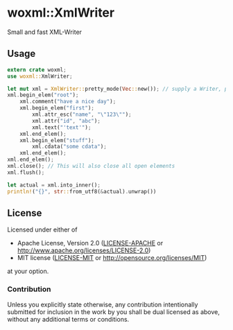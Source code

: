 # woxml::XmlWriter
Small and fast XML-Writer

## Usage

```rust
extern crate woxml;
use woxml::XmlWriter;

let mut xml = XmlWriter::pretty_mode(Vec::new()); // supply a Writer, preferably a BufferedWriter
xml.begin_elem("root");
    xml.comment("have a nice day");
    xml.begin_elem("first");
        xml.attr_esc("name", "\"123\"");
        xml.attr("id", "abc");
        xml.text("'text'");
    xml.end_elem();
    xml.begin_elem("stuff");
        xml.cdata("some cdata");
    xml.end_elem();
xml.end_elem();
xml.close(); // This will also close all open elements
xml.flush();

let actual = xml.into_inner();
println!("{}", str::from_utf8(&actual).unwrap())
```

## License

Licensed under either of
 * Apache License, Version 2.0 ([LICENSE-APACHE](LICENSE-APACHE) or http://www.apache.org/licenses/LICENSE-2.0)
 * MIT license ([LICENSE-MIT](LICENSE-MIT) or http://opensource.org/licenses/MIT)

at your option.

### Contribution

Unless you explicitly state otherwise, any contribution intentionally submitted
for inclusion in the work by you shall be dual licensed as above, without any
additional terms or conditions.
